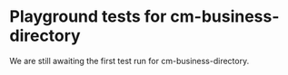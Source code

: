 # Playground tests for cm-business-directory
We are still awaiting the first test run for cm-business-directory.
